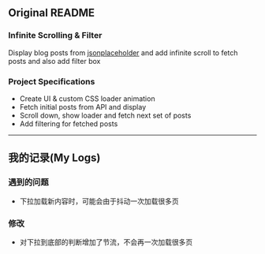 ## Original README

### Infinite Scrolling & Filter

Display blog posts from [jsonplaceholder](https://jsonplaceholder.typicode.com) and add infinite scroll to fetch posts and also add filter box

### Project Specifications

- Create UI & custom CSS loader animation
- Fetch initial posts from API and display
- Scroll down, show loader and fetch next set of posts
- Add filtering for fetched posts

----
## 我的记录(My Logs)

### 遇到的问题
- 下拉加载新内容时，可能会由于抖动一次加载很多页

### 修改
- 对下拉到底部的判断增加了节流，不会再一次加载很多页